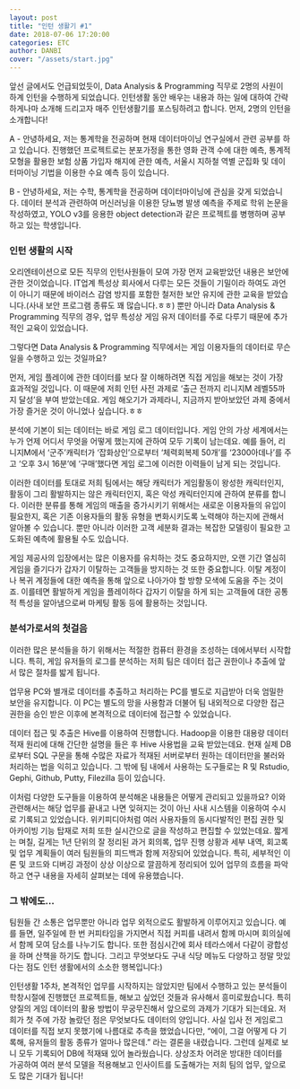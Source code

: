 ```yaml
---
layout: post
title: "인턴 생활기 #1"
date: 2018-07-06 17:20:00
categories: ETC
author: DANBI
cover: "/assets/start.jpg"
---
```


앞선 글에서도 언급되었듯이, Data Analysis & Programming 직무로 2명의 사원이 하계 인턴을 수행하게 되었습니다. 인턴생활 동안 배우는 내용과 하는 일에 대하여 간략하게나마 소개해 드리고자 매주 인턴생활기를 포스팅하려고 합니다. 먼저, 2명의 인턴을 소개합니다!

A - 안녕하세요, 저는 통계학을 전공하며 현재 데이터마이닝 연구실에서 관련 공부를 하고 있습니다. 진행했던 프로젝트로는 분포가정을 통한 영화 관객 수에 대한 예측, 통계적 모형을 활용한 보험 상품 가입자 해지에 관한 예측, 서울시 지하철 역별 군집화 및 데이터마이닝 기법을 이용한 수요 예측 등이 있습니다.

B - 안녕하세요, 저는 수학, 통계학을 전공하며 데이터마이닝에 관심을 갖게 되었습니다. 데이터 분석과 관련하여 머신러닝을 이용한 당뇨병 발생 예측을 주제로 학위 논문을 작성하였고, YOLO v3를 응용한 object detection과 같은 프로젝트를 병행하며 공부하고 있는 학생입니다. 

### 인턴 생활의 시작

오리엔테이션으로 모든 직무의 인턴사원들이 모여 가장 먼저 교육받았던 내용은 보안에 관한 것이었습니다. IT업계 특성상 회사에서 다루는 모든 것들이 기밀이라 하여도 과언이 아니기 때문에 바이러스 감염 방지를 포함한 철저한 보안 유지에 관한 교육을 받았습니다.(사내 보안 프로그램 종류도 꽤 많습니다.ㅎㅎ) 뿐만 아니라 Data Analysis & Programming 직무의 경우, 업무 특성상 게임 유저 데이터를 주로 다루기 때문에 추가적인 교육이 있었습니다.

그렇다면 Data Analysis & Programming 직무에서는 게임 이용자들의 데이터로 무슨 일을 수행하고 있는 것일까요?

먼저, 게임 플레이에 관한 데이터를 보다 잘 이해하려면 직접 게임을 해보는 것이 가장 효과적일 것입니다. 이 때문에 저희 인턴 사전 과제로 ‘출근 전까지 리니지M 레벨55까지 달성’을 부여 받았는데요. 게임 해오기가 과제라니, 지금까지 받아보았던 과제 중에서 가장 즐거운 것이 아니었나 싶습니다.ㅎㅎ

분석에 기본이 되는 데이터는 바로 게임 로그 데이터입니다. 게임 안의 가상 세계에서는 누가 언제 어디서 무엇을 어떻게 했는지에 관하여 모두 기록이 남는데요. 예를 들어, 리니지M에서 ‘군주’캐릭터가 ‘잡화상인’으로부터 ‘체력회복제 50개’를 ‘2300아데나’를 주고 ‘오후 3시 16분’에 ‘구매’했다면 게임 로그에 이러한 이력들이 남게 되는 것입니다. 

이러한 데이터를 토대로 저희 팀에서는 해당 캐릭터가 게임활동이 왕성한 캐릭터인지, 활동이 그리 활발하지는 않은 캐릭터인지, 혹은 악성 캐릭터인지에 관하여 분류를 합니다. 이러한 분류를 통해 게임의 매출을 증가시키기 위해서는 새로운 이용자들의 유입이 필요한지, 혹은 기존 이용자들의 활동 유형을 변화시키도록 노력해야 하는지에 관해서 알아볼 수 있습니다. 뿐만 아니라 이러한 고객 세분화 결과는 복잡한 모델링이 필요한 고도화된 예측에 활용될 수도 있습니다.

게임 제공사의 입장에서는 많은 이용자를 유치하는 것도 중요하지만, 오랜 기간 열심히 게임을 즐기다가 갑자기 이탈하는 고객들을 방지하는 것 또한 중요합니다. 이탈 계정이나 복귀 계정들에 대한 예측을 통해 앞으로 나아가야 할 방향 모색에 도움을 주는 것이죠. 이를테면 활발하게 게임을 플레이하다 갑자기 이탈을 하게 되는 고객들에 대한 공통적 특성을 알아냄으로써 마케팅 활동 등에 활용하는 것입니다.

### 분석가로서의 첫걸음

이러한 많은 분석들을 하기 위해서는 적절한 컴퓨터 환경을 조성하는 데에서부터 시작합니다. 특히, 게임 유저들의 로그를 분석하는 저희 팀은 데이터 접근 권한이나 추출에 앞서 많은 절차를 밟게 됩니다. 

업무용 PC와 별개로 데이터를 추출하고 처리하는 PC를 별도로 지급받아 더욱 엄밀한 보안을 유지합니다. 이 PC는 별도의 망을 사용함과 더불어 팀 내외적으로 다양한 접근 권한을 승인 받은 이후에 본격적으로 데이터에 접근할 수 있었습니다.

데이터 접근 및 추출은 Hive를 이용하여 진행합니다. Hadoop을 이용한 대용량 데이터 적재 원리에 대해 간단한 설명을 들은 후 Hive 사용법을 교육 받았는데요. 현재 실제 DB로부터 SQL 구문을 통해 수많은 자료가 적재된 서버로부터 원하는 데이터만을 불러와 처리하는 법을 익히고 있습니다. 그 밖에 팀 내에서 사용하는 도구들로는 R 및 Rstudio, Gephi, Github, Putty, Filezilla 등이 있습니다.

이처럼 다양한 도구들을 이용하여 분석해온 내용들은 어떻게 관리되고 있을까요? 이와 관련해서는 해당 업무를 끝내고 나면 잊혀지는 것이 아닌 사내 시스템을 이용하여 수시로 기록되고 있었습니다. 위키피디아처럼 여러 사용자들의 동시다발적인 편집 권한 및 아카이빙 기능 탑재로 저희 또한 실시간으로 글을 작성하고 편집할 수 있었는데요. 짧게는 며칠, 길게는 1년 단위의 잘 정리된 과거 회의록, 업무 진행 상황과 세부 내역, 회고록 및 업무 계획들이 여러 팀원들의 피드백과 함께 저장되어 있었습니다. 특히, 세부적인 이론 및 코드와 디버깅 과정이 상상 이상으로 깔끔하게 정리되어 있어 업무의 흐름을 파악하고 연구 내용을 자세히 살펴보는 데에 유용했습니다.

### 그 밖에도…

팀원들 간 소통은 업무뿐만 아니라 업무 외적으로도 활발하게 이루어지고 있습니다. 예를 들면, 일주일에 한 번 커피타임을 가지면서 직접 커피를 내려서 함께 마시며 회의실에서 함께 모여 담소를 나누기도 합니다. 또한 점심시간에 회사 테라스에서 다같이 광합성을 하며 산책을 하기도 합니다. 그리고 무엇보다도 구내 식당 메뉴도 다양하고 정말 맛있다는 점도 인턴 생활에서의 소소한 행복입니다:)

인턴생활 1주차, 본격적인 업무를 시작하지는 않았지만 팀에서 수행하고 있는 분석들이 학창시절에 진행했던 프로젝트들, 해보고 싶었던 것들과 유사해서 흥미로웠습니다. 특히 양질의 게임 데이터의 활용 방법이 무궁무진해서 앞으로의 과제가 기대가 되는데요. 저희가 첫 주에 가장 놀랐던 점은 무엇보다도 데이터의 양입니다. 사실 입사 전 게임로그 데이터를 직접 보지 못했기에 나름대로 추측을 했었습니다만, “에이, 그걸 어떻게 다 기록해, 유저들의 활동 종류가 얼마나 많은데.” 라는 결론을 내렸습니다. 그런데 실제로 보니 모두 기록되어 DB에 적재돼 있어 놀라웠습니다. 상상조차 어려운 방대한 데이터를 가공하여 여러 분석 모델을 적용해보고 인사이트를 도출해가는 저희 팀의 업무, 앞으로도 많은 기대가 됩니다!